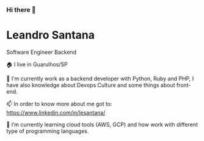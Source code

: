 ### Hi there 👋

# Leandro Santana
Software Engineer Backend

:house: I live in Guarulhos/SP 

🔭 I'm currently work as a backend developer with Python, Ruby and PHP, I have also knowledge about Devops Culture and some things about front-end.

📫 In order to know more about me got to: https://www.linkedin.com/in/lesantana/ 

🌱 I’m currently learning cloud tools (AWS, GCP) and how work with different type of programming languages.



<!--
**lesantana09/lesantana09** is a ✨ _special_ ✨ repository because its `README.md` (this file) appears on your GitHub profile.
Here are some ideas to get you started:

- 🔭 I’m currently working on ...
- 🌱 I’m currently learning ...
- 👯 I’m looking to collaborate on ...
- 🤔 I’m looking for help with ...
- 💬 Ask me about ...
- 📫 How to reach me: ...
- 😄 Pronouns: ...
- ⚡ Fun fact: ...
-->
